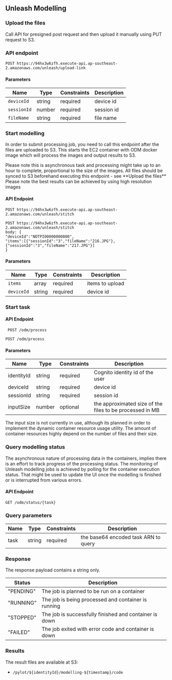 ## Unleash Modelling 

### Upload the files
Call API for presigned post request and then upload it manually using PUT request to S3.

### API endpoint
`POST https://94hx3w6zfh.execute-api.ap-southeast-2.amazonaws.com/unleash/upload-link`

#### Parameters

Name | Type | Constraints | Description
--------|-------|--------- | ------
`deviceId` | string | required| device id
`sessionId` | number | required | session id 
`fileName` | string | required| file name 

### Start modelling

In order to submit processing job, you need to call this endpoint after the files are uploaded to S3.
This starts the EC2 container with ODM docker image which will process the images and output results to S3.
<aside class="warning">
Please note this is asynchronous task and processing might take up to an hour to complete, proportional to the size of the images. 
All files should be synced to S3 beforehand executing this endpoint - see **Upload the files**
</aside>
<aside class="notice">
Please note the best results can be achieved by using high resolution images 
</aside> 

#### API Endpoint

`POST https://94hx3w6zfh.execute-api.ap-southeast-2.amazonaws.com/unleash/stitch`
 
```
POST https://94hx3w6zfh.execute-api.ap-southeast-2.amazonaws.com/unleash/stitch
body: {
"deviceId":"NOTPI00000000000",
"items":[{"sessionId":"3","fileName":"216.JPG"},{"sessionId":"3","fileName":"217.JPG"}]
}
```

#### Parameters

Name | Type | Constraints | Description
--------|-------|--------- | ------
`items` | array | required| items to upload
`deviceId` | string | required| device id


### Start task 

#### API Endpoint

 ` POST /odm/process`
 
```
POST /odm/process
```

#### Parameters

Name | Type | Constraints | Description
--------|-------|--------- | ------
identityId | string | required| Cognito identity id of the user 
deviceId | string | required| device id
sessionId | string | required| session id 
inputSize | number | optional | the approximated size of the files to be processed in MB

<aside class="notice">
The input size is not currently in use, although its planned in order to implement the dynamic container resource usage utility. The amount of container resources highly depend on the number of files and their size.
</aside>

### Query modelling status 

The asynchronous nature of processing data in the containers, implies there is an effort to track progress of the processing status. The monitoring of Unleash modelling jobs is achieved by polling for the container execution status. 
That might be used to update the UI once the modelling is finished or is interrupted from various errors. 

#### API Endpoint
`GET /odm/status/{task}`

### Query parameters 

Name | Type | Constraints | Description
--------|-------|--------- | ------
task | string | required| the base64 encoded task ARN to query

### Response

The response payload contains a string only.

Status | Description
------ | ------------
"PENDING" | The job is planned to be run on a container
"RUNNING" | The job is being processed and container is running
"STOPPED" | The job is successfully finished and container is down
"FAILED" | The job exited with error code and container is down


### Results

The result files are available at S3:

 - `/pylot/${identityId}/modelling-${timestamp}/code`
